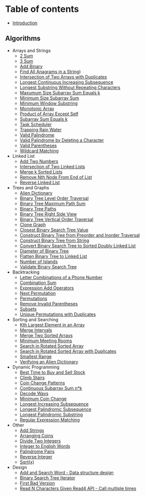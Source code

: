 # Table of contents

* [Introduction](README.md)

## Algorithms

* Arrays and Strings
    * [2 Sum](arrays_and_strings/2-sum.md)
    * [3 Sum](arrays_and_strings/3-sum.md)
    * [Add Binary](arrays_and_strings/add_binary.md)
    * [Find All Anagrams in a String](arrays_and_strings/all_anagrams.md))
    * [Intersection of Two Arrays with Duplicates](arrays_and_strings/two_arrays.md)
    * [Longest Continuous Increasing Subsequence](arrays_and_strings/lcis.md)
    * [Longest Substring Without Repeating Characters](arrays_and_strings/longest_substring.md)
    * [Maxumum Size Subarray Sum Equals k](arrays_and_strings/max_subarray_sum_k.md)
    * [Minimum Size Subarray Sum](arrays_and_strings/min_subarray_sum.md)
    * [Minimum Window Substring](arrays_and_strings/min_window.md)
    * [Monotonic Array](arrays_and_strings/monotonic.md)
    * [Product of Array Except Self](arrays_and_strings/product.md)
    * [Subarray Sum Equals k](arrays_and_strings/subarray_sum_k.md)
    * [Task Scheduler](arrays_and_strings/tasks.md)
    * [Trapping Rain Water](arrays_and_strings/rain_water.md)
    * [Valid Palindrome](arrays_and_strings/valid_palindrome.md)
    * [Valid Palindrome by Deleting a Character](arrays_and_strings/palindrome_by_deletion.md)
    * [Valid Parentheses](arrays_and_strings/valid_parentheses.md)
    * [Wildcard Matching](arrays_and_strings/wildcard.md)
* Linked List
    * [Add Two Numbers](linked_list/add_two_numbers.md)
    * [Intersection of Two Linked Lists](linked_list/get_intersection_node.md)
    * [Merge k Sorted Lists](linked_list/merge_lists.md)
    * [Remove Nth Node From End of List](linked_list/nth_node_from_end.md)
    * [Reverse Linked List](linked_list/reverse_linked_list.md)
* Trees and Graphs
    * [Alien Dictionary](trees_and_graphs/alien.md)
    * [Binary Tree Level Order Traversal](trees_and_graphs/level_order_traversal.md)
    * [Binary Tree Maximum Path Sum](trees_and_graphs/max_path_sum.md)
    * [Binary Tree Paths](trees_and_graphs/tree_path.md)
    * [Binary Tree Right Side View](trees_and_graphs/right_view.md)
    * [Binary Tree Vertical Order Traversal](trees_and_graphs/vertical_order_traversal.md)
    * [Clone Graph](trees_and_graphs/clone.md)
    * [Closest Binary Search Tree Value](trees_and_graphs/closest_value.md)
    * [Construct Binary Tree from Preorder and Inorder Traversal](trees_and_graphs/preorder_inorder.md)
    * [Construct Binary Tree from String](trees_and_graphs/str2tree.md)
    * [Convert Binary Search Tree to Sorted Doubly Linked List](trees_and_graphs/bst_to_list.md)
    * [Diameter of Binary Tree](trees_and_graphs/binary_tree_diameter.md)
    * [Flatten Binary Tree to Linked List](trees_and_graphs/binary_tree_to_list.md)
    * [Number of Islands](trees_and_graphs/number_of_islands.md)
    * [Validate Binary Search Tree](trees_and_graphs/valid_bst.md)
* Backtracking
    * [Letter Combinations of a Phone Number](backtracking/letter_combinations.md)
    * [Combination Sum](backtracking/combination_sum.md)
    * [Expression Add Operators](backtracking/operators.md)
    * [Next Permutation](backtracking/next_permutation.md)
    * [Permutations](backtracking/permutations.md)
    * [Remove Invalid Parentheses](backtracking/invalid_parentheses.md)
    * [Subsets](backtracking/subsets.md)
    * [Unique Permutations with Duplicates](backtracking/permutations_with_dup.md)
* Sorting and Searching
    * [Kth Largest Element in an Array](sorting_searching/kth_largest.md)
    * [Merge Intervals](sorting_searching/merge_intervals.md)
    * [Merge Two Sorted Arrays](sorting_searching/sorted_array.md)
    * [Minimum Meeting Rooms](sorting_searching/min_meeting_rooms.md)
    * [Search in Rotated Sorted Array](sorting_searching/rotated_sorted_array.md)
    * [Search in Rotated Sorted Array with Duplicates](sorting_searching/rotated_sorted_array_with_dup.md)
    * [Smallest Range](sorting_searching/min_range.md)
    * [Verifying an Alien Dictionary](sorting_searching/alien_sort.md)
* Dynamic Programming
    * [Best Time to Buy and Sell Stock](dp/stock.md)
    * [Climb Stairs](dp/stairs.md)
    * [Coin Change Patterns](dp/coin_patterns.md)
    * [Continuous Subarray Sum n*k](dp/subarray_sum_nk.md)
    * [Decode Ways](dp/decode_digits.md)
    * [Minimum Coin Change](dp/min_coin_change.md)
    * [Longest Increasing Subsequence](dp/lis.md)
    * [Longest Palindromic Subsequence](dp/lp_subsequence.md)
    * [Longest Palindromic Substring](dp/lp_substring.md)
    * [Regular Expression Matching](dp/regex_match.md)
* Other
    * [Add Strings](other/addition_by_string.md)
    * [Arranging Coins](other/arranging_coins.md)
    * [Divide Two Integers](other/division.md)
    * [Integer to English Words](other/i_to_e.md)
    * [Palindrome Pairs](other/palindrome_pairs.md)
    * [Reverse Integer](other/reverse_integer.md)
    * [Sqrt(x)](other/sqrt_approx.md)
* Design
    * [Add and Search Word - Data structure design](design/word_dictionary.md)
    * [Binary Search Tree Iterator](design/bst_iterator.md)
    * [First Bad Version](design/bad_version.md)
    * [Read N Characters Given Read4 API - Call multiple times](design/read4.md)
